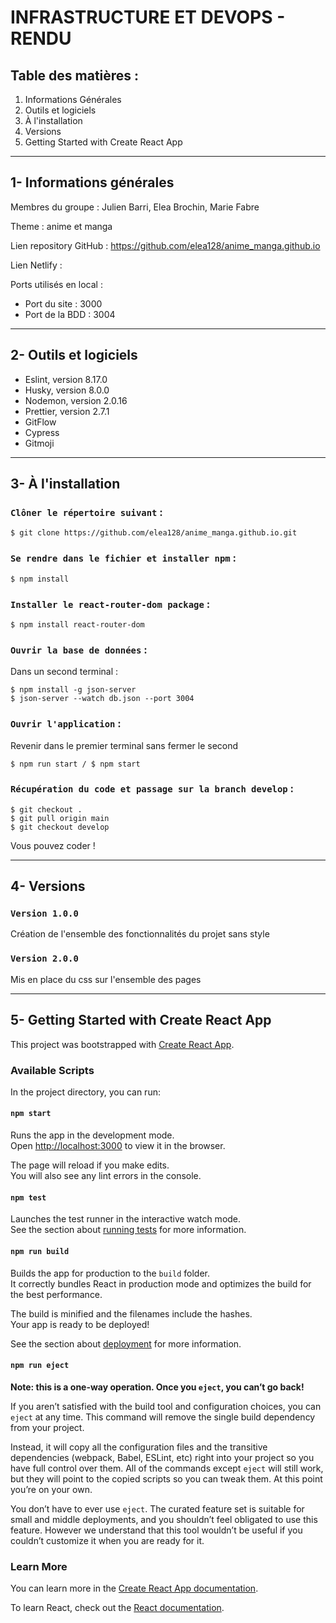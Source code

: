 # INFRASTRUCTURE ET DEVOPS - RENDU

## Table des matières :

1. Informations Générales
2. Outils et logiciels
3. À l'installation
4. Versions
5. Getting Started with Create React App

---

## 1- Informations générales

Membres du groupe : Julien Barri, Elea Brochin, Marie Fabre

Theme : anime et manga

Lien repository GitHub : https://github.com/elea128/anime_manga.github.io

Lien Netlify :

Ports utilisés en local :

- Port du site : 3000
- Port de la BDD : 3004

---

## 2- Outils et logiciels

- Eslint, version 8.17.0
- Husky, version 8.0.0
- Nodemon, version 2.0.16
- Prettier, version 2.7.1
- GitFlow
- Cypress
- Gitmoji

---

## 3- À l'installation

### `Clôner le répertoire suivant` :

```
$ git clone https://github.com/elea128/anime_manga.github.io.git
```

### `Se rendre dans le fichier et installer npm` :

```
$ npm install
```

### `Installer le react-router-dom package` :

```
$ npm install react-router-dom
```

### `Ouvrir la base de données` :

Dans un second terminal :

```
$ npm install -g json-server
$ json-server --watch db.json --port 3004
```

### `Ouvrir l'application` :

Revenir dans le premier terminal sans fermer le second

```
$ npm run start / $ npm start
```

### `Récupération du code et passage sur la branch develop` :

```
$ git checkout .
$ git pull origin main
$ git checkout develop
```

Vous pouvez coder !

---

## 4- Versions

### `Version 1.0.0`

Création de l'ensemble des fonctionnalités du projet sans style

### `Version 2.0.0`

Mis en place du css sur l'ensemble des pages

---

## 5- Getting Started with Create React App

This project was bootstrapped with [Create React App](https://github.com/facebook/create-react-app).

### Available Scripts

In the project directory, you can run:

#### `npm start`

Runs the app in the development mode.\
Open [http://localhost:3000](http://localhost:3000) to view it in the browser.

The page will reload if you make edits.\
You will also see any lint errors in the console.

#### `npm test`

Launches the test runner in the interactive watch mode.\
See the section about [running tests](https://facebook.github.io/create-react-app/docs/running-tests) for more information.

#### `npm run build`

Builds the app for production to the `build` folder.\
It correctly bundles React in production mode and optimizes the build for the best performance.

The build is minified and the filenames include the hashes.\
Your app is ready to be deployed!

See the section about [deployment](https://facebook.github.io/create-react-app/docs/deployment) for more information.

#### `npm run eject`

**Note: this is a one-way operation. Once you `eject`, you can’t go back!**

If you aren’t satisfied with the build tool and configuration choices, you can `eject` at any time. This command will remove the single build dependency from your project.

Instead, it will copy all the configuration files and the transitive dependencies (webpack, Babel, ESLint, etc) right into your project so you have full control over them. All of the commands except `eject` will still work, but they will point to the copied scripts so you can tweak them. At this point you’re on your own.

You don’t have to ever use `eject`. The curated feature set is suitable for small and middle deployments, and you shouldn’t feel obligated to use this feature. However we understand that this tool wouldn’t be useful if you couldn’t customize it when you are ready for it.

### Learn More

You can learn more in the [Create React App documentation](https://facebook.github.io/create-react-app/docs/getting-started).

To learn React, check out the [React documentation](https://reactjs.org/).

